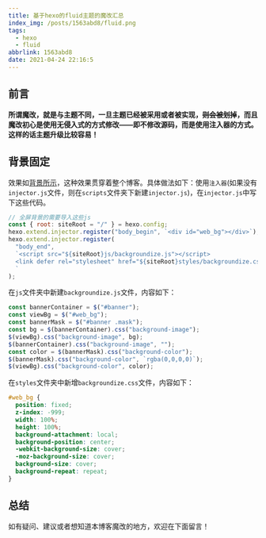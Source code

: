 ```yaml
---
title: 基于hexo的fluid主题的魔改汇总
index_img: /posts/1563abd8/fluid.png
tags:
  - hexo
  - fluid
abbrlink: 1563abd8
date: 2021-04-24 22:16:5
---
```


## 前言

**所谓魔改，就是与主题不同，一旦主题已经被采用或者被实现，~~则会被划掉~~，而且魔改初心是使用无侵入式的方式修改——即不修改源码，而是使用注入器的方式。这样的话主题升级比较容易！**

## 背景固定

效果如[背景所示](https://aigisss.com/blog/posts/1563abd8.html)，这种效果贯穿着整个博客。具体做法如下：使用`注入器`(如果没有`injector.js`文件，则在`scripts`文件夹下新建`injector.js`)，在`injector.js`中写下这些代码。

```js
// 全屏背景的需要导入这些js
const { root: siteRoot = "/" } = hexo.config;
hexo.extend.injector.register("body_begin", `<div id="web_bg"></div>`);
hexo.extend.injector.register(
  "body_end",
  `<script src="${siteRoot}js/backgroundize.js"></script>
  <link defer rel="stylesheet" href="${siteRoot}styles/backgroundize.css" />
  `
);
```

在`js`文件夹中新建`backgroundize.js`文件，内容如下：

```js
const bannerContainer = $("#banner");
const viewBg = $("#web_bg");
const bannerMask = $("#banner .mask");
const bg = $(bannerContainer).css("background-image");
$(viewBg).css("background-image", bg);
$(bannerContainer).css("background-image", "");
const color = $(bannerMask).css("background-color");
$(bannerMask).css("background-color", `rgba(0,0,0,0)`);
$(viewBg).css("background-color", color);
```

在`styles`文件夹中新增`backgroundize.css`文件，内容如下：

```css
#web_bg {
  position: fixed;
  z-index: -999;
  width: 100%;
  height: 100%;
  background-attachment: local;
  background-position: center;
  -webkit-background-size: cover;
  -moz-background-size: cover;
  background-size: cover;
  background-repeat: repeat;
}
```



## 总结

如有疑问、建议或者想知道本博客魔改的地方，欢迎在下面留言！